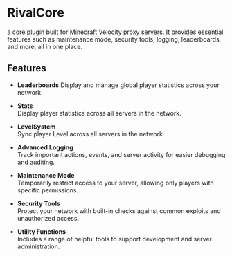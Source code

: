 # RivalCore

a core plugin built for Minecraft Velocity proxy servers. It provides essential features such as maintenance mode, security tools, logging, leaderboards, and more, all in one place.

## Features

- **Leaderboards**
  Display and manage global player statistics across your network.
  
- **Stats**  
  Display player statistics across all servers in the network.
  
- **LevelSystem**  
  Sync player Level across all servers in the network.

- **Advanced Logging**  
  Track important actions, events, and server activity for easier debugging and auditing.

- **Maintenance Mode**  
  Temporarily restrict access to your server, allowing only players with specific permissions.

- **Security Tools**  
  Protect your network with built-in checks against common exploits and unauthorized access.

- **Utility Functions**  
  Includes a range of helpful tools to support development and server administration.
